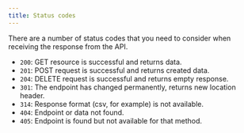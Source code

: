 ```yaml
---
title: Status codes
---
```


There are a number of status codes that you need to consider when receiving the response from the API.

- `200`: GET resource is successful and returns data.
- `201`: POST request is successful and returns created data.
- `204`: DELETE request is successful and returns empty response.
- `301`: The endpoint has changed permanently, returns new location header.
- `314`: Response format (csv, for example) is not available.
- `404`: Endpoint or data not found.
- `405`: Endpoint is found but not available for that method.